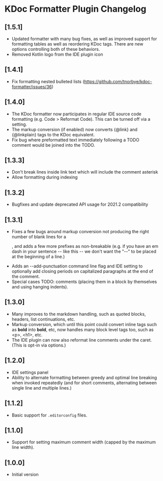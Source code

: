 <!-- Keep a Changelog guide -> https://keepachangelog.com -->

# KDoc Formatter Plugin Changelog

## [1.5.1]
- Updated formatter with many bug fixes, as well as improved support
  for formatting tables as well as reordering KDoc tags. There are new
  options controlling both of these behaviors.
- Removed Kotlin logo from the IDE plugin icon

## [1.4.1]

- Fix formatting nested bulleted lists
  (https://github.com/tnorbye/kdoc-formatter/issues/36)

## [1.4.0]

- The KDoc formatter now participates in regular IDE source
  code formatting (e.g. Code > Reformat Code). This can be
  turned off via a setting.
- The markup conversion (if enabled) now converts {@link} and {@linkplain}
  tags to the KDoc equivalent.
- Fix bug where preformatted text immediately following a TODO
  comment would be joined into the TODO.

## [1.3.3]

- Don't break lines inside link text which will
  include the comment asterisk
- Allow formatting during indexing

## [1.3.2]

- Bugfixes and update deprecated API usage for 2021.2
  compatibility

## [1.3.1]

- Fixes a few bugs around markup conversion not producing the right
  number of blank lines for a <p>, and adds a few more prefixes
  as non-breakable (e.g. if you have an em dash in your sentence --
  like this -- we don't want the "--" to be placed at the beginning of
  a line.)
- Adds an --add-punctuation command line flag and IDE setting to
  optionally add closing periods on capitalized paragraphs at the end
  of the comment.
- Special cases TODO: comments (placing them in a block by themselves
  and using hanging indents).

## [1.3.0]

- Many improves to the markdown handling, such as quoted blocks,
  headers, list continuations, etc.
- Markup conversion, which until this point could convert inline tags
  such as **bold** into **bold**, etc, now handles
  many block level tags too, such as \<p>, \<h1>, etc.
- The IDE plugin can now also reformat line comments under the caret.
  (This is opt-in via options.)

## [1.2.0]

- IDE settings panel
- Ability to alternate formatting between greedy and optimal line
  breaking when invoked repeatedly (and for short comments,
  alternating between single line and multiple lines.)

## [1.1.2]

- Basic support for <code>.editorconfig</code> files.

## [1.1.0]

- Support for setting maximum comment width (capped by the maximum line width).

## [1.0.0]

- Initial version
